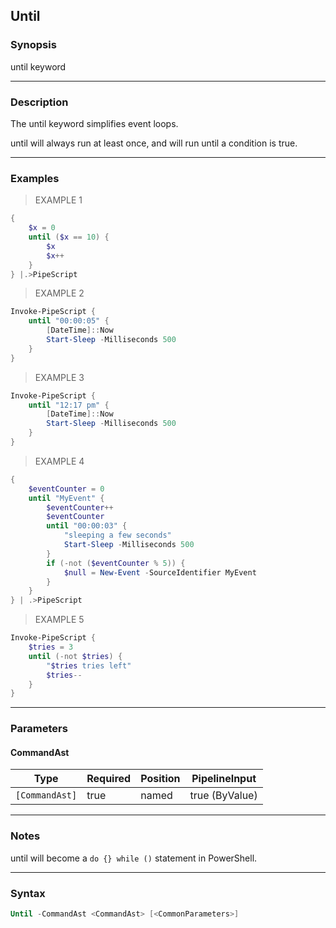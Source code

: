 Until
-----

### Synopsis
until keyword

---

### Description

The until keyword simplifies event loops.

until will always run at least once, and will run until a condition is true.

---

### Examples
> EXAMPLE 1

```PowerShell
{
    $x = 0
    until ($x == 10) {
        $x            
        $x++
    }        
} |.>PipeScript
```
> EXAMPLE 2

```PowerShell
Invoke-PipeScript {
    until "00:00:05" {
        [DateTime]::Now
        Start-Sleep -Milliseconds 500
    } 
}
```
> EXAMPLE 3

```PowerShell
Invoke-PipeScript {
    until "12:17 pm" {
        [DateTime]::Now
        Start-Sleep -Milliseconds 500
    } 
}
```
> EXAMPLE 4

```PowerShell
{
    $eventCounter = 0
    until "MyEvent" {
        $eventCounter++
        $eventCounter
        until "00:00:03" {
            "sleeping a few seconds"
            Start-Sleep -Milliseconds 500
        }
        if (-not ($eventCounter % 5)) {
            $null = New-Event -SourceIdentifier MyEvent
        }
    }
} | .>PipeScript
```
> EXAMPLE 5

```PowerShell
Invoke-PipeScript {
    $tries = 3
    until (-not $tries) {
        "$tries tries left"
        $tries--            
    }
}
```

---

### Parameters
#### **CommandAst**

|Type          |Required|Position|PipelineInput |
|--------------|--------|--------|--------------|
|`[CommandAst]`|true    |named   |true (ByValue)|

---

### Notes
until will become a ```do {} while ()``` statement in PowerShell.

---

### Syntax
```PowerShell
Until -CommandAst <CommandAst> [<CommonParameters>]
```
